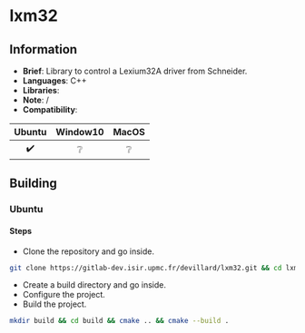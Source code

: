 # lxm32

## Information
- **Brief**: Library to control a Lexium32A driver from Schneider. 
- **Languages**: C++
- **Libraries**: 
- **Note**: /
- **Compatibility**:

| Ubuntu           | Window10         | MacOS            |
|:----------------:|:----------------:|:----------------:|
|:heavy_check_mark:|:grey_question:|:grey_question:   |


## Building
### Ubuntu
#### Steps
- Clone the repository and go inside.
```bash
git clone https://gitlab-dev.isir.upmc.fr/devillard/lxm32.git && cd lxm32
```
- Create a build directory and go inside.
- Configure the project.
- Build the project.
```bash
mkdir build && cd build && cmake .. && cmake --build .
```
